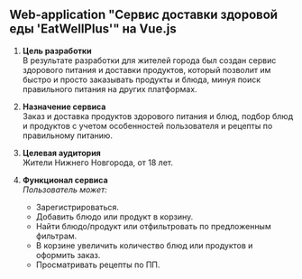 ## Web-application "Сервис доставки здоровой еды 'EatWellPlus'" на Vue.js ##
1. **Цель разработки** <br> В результате разработки для жителей города был создан сервис здорового питания и доставки
продуктов, который позволит им быстро и просто заказывать продукты и блюда,
минуя поиск правильного питания на других платформах.

2. **Назначение сервиса** <br> Заказ и доставка продуктов здорового питания и блюд, подбор
блюд и продуктов с учетом особенностей пользователя и рецепты по правильному питанию.

3. **Целевая аудитория** <br> Жители Нижнего Новгорода, от 18 лет.

4. **Функционал сервиса** <br> 
*Пользователь может:*
    * Зарегистрироваться.
    * Добавить блюдо или продукт в корзину.
    * Найти блюдо/продукт или отфильтровать по предложенным фильтрам.
    * В корзине увеличить количество блюд или продуктов и оформить заказ.
    * Просматривать рецепты по ПП. 
   
   
